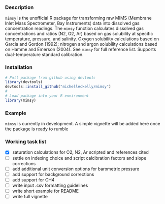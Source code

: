 ### Description  

`mimsy` is the unofficial R package for transforming raw MIMS (Membrane Inlet Mass Spectrometer, Bay Instruments) data into dissolved gas concentration readings. The `mimsy` function calculates dissolved gas concentrations and ratios (N2, O2, Ar) based on gas solubility at specific temperature, pressure, and salinity. Oxygen solubility calculations based on Garcia and Gordon (1992); nitrogen and argon solubility calculations based on Hamme and Emerson (2004). See `mimsy` for full reference list. Supports dual-temperature standard calibration.

### Installation  

```R
# Pull package from github using devtools
library(devtools)
devtools::install_github("michelleckelly/mimsy")
#
# Load package into your R environment
library(mimsy)
```

### Example  

`mimsy` is currently in development. A simple vignette will be added here once the package is ready to rumble

### Working task list  

- [x] saturation calculations for O2, N2, Ar scripted and references cited
- [ ] settle on indexing choice and script calcibration factors and slope corrections
- [ ] add additional unit conversion options for barometric pressure
- [ ] add support for background corrections
- [ ] add support for CH4
- [ ] write input .csv formatting guidelines
- [ ] write short example for README
- [ ] write full vignette
